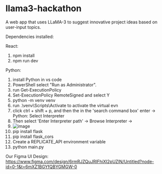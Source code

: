 # llama3-hackathon
A web app that uses LLaMA-3 to suggest innovative project ideas based on user-input topics.



Dependencies installed:

React: 
1) npm install
2) npm run dev


Python:
1) install Python in vs code
2) PowerShell select "Run as Administrator".
3) run Get-ExecutionPolicy
4) Set-ExecutionPolicy RemoteSigned and select Y
5) python -m venv venv
6) run .\venv\Scripts\Activate to activate the virtual evn
7) click ctrl + shift + p, and then the in the 'search command box' enter -> Python: Select Interpreter
8) Then select 'Enter Interpreter path' -> Browse Interpreter -> 
9) ![image](https://github.com/user-attachments/assets/476d3760-1685-4947-9fb4-79eeee50dc8c)
10) pip install flask
11) pip install flask_cors
12) Create a REPLICATE_API environment variable
13) python main.py



Our Figma UI Design: https://www.figma.com/design/6rmRJZQuJRIFhiXI2pUZlN/Untitled?node-id=0-1&t=6mXZ1BGYfQBYGMGW-0


